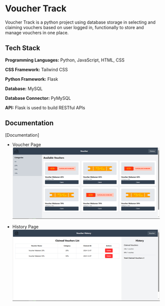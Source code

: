 
# Voucher Track

Voucher Track is a python project using database storage in selecting and claiming vouchers based on user logged in, functionally to store and manage vouchers in one place.

## Tech Stack

**Programming Languages:** Python, JavaScript, HTML, CSS

**CSS Framework:** Tailwind CSS

**Python Framework:** Flask

**Database:** MySQL

**Database Connector:** PyMySQL

**API:** Flask is used to build RESTful APIs

## Documentation

[Documentation]

- Voucher Page
![App ScreenShoot](/image/ss3.png)

- History Page
![App ScreenShoot](/image/ss4.png)

